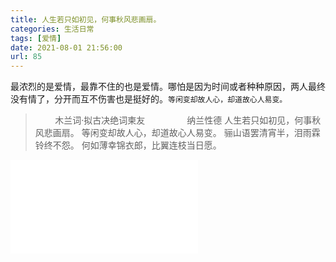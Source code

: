 ```yaml
---
title: 人生若只如初见，何事秋风悲画扇。
categories: 生活日常
tags: [爱情]
date: 2021-08-01 21:56:00
url: 85
---
```

最浓烈的是爱情，最靠不住的也是爱情。哪怕是因为时间或者种种原因，两人最终没有情了，分开而互不伤害也是挺好的。``等闲变却故人心，却道故心人易变。``

<!--more-->

>&nbsp;&nbsp;&nbsp;&nbsp;&nbsp;&nbsp;&nbsp;&nbsp;木兰词·拟古决绝词柬友
> &nbsp;&nbsp;&nbsp;&nbsp;&nbsp;&nbsp;&nbsp;&nbsp;&nbsp;&nbsp;&nbsp;&nbsp;&nbsp;&nbsp;&nbsp;&nbsp;纳兰性德
> 人生若只如初见，何事秋风悲画扇。
> 等闲变却故人心，却道故心人易变。
> 骊山语罢清宵半，泪雨霖铃终不怨。
> 何如薄幸锦衣郎，比翼连枝当日愿。

<iframe src="//player.bilibili.com/player.html?aid=717068604&bvid=BV1UQ4y1f76V&cid=380513938&page=1" scrolling="no" border="0" frameborder="no" framespacing="0" allowfullscreen="true"> </iframe>

